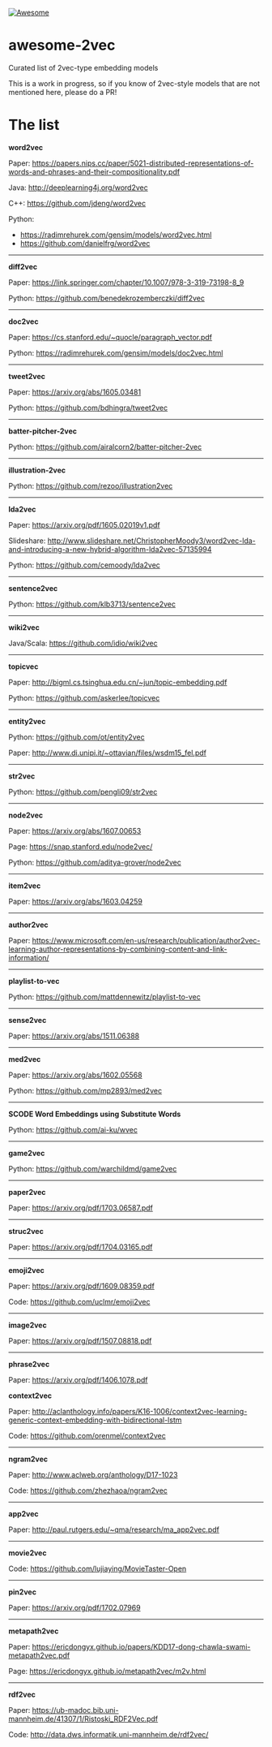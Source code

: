 [![Awesome](https://cdn.rawgit.com/sindresorhus/awesome/d7305f38d29fed78fa85652e3a63e154dd8e8829/media/badge.svg)](https://github.com/sindresorhus/awesome)

# awesome-2vec
Curated list of 2vec-type embedding models

This is a work in progress, so if you know of 2vec-style models that are not mentioned here, please do a PR!

# The list

**word2vec**

Paper: https://papers.nips.cc/paper/5021-distributed-representations-of-words-and-phrases-and-their-compositionality.pdf

Java: http://deeplearning4j.org/word2vec<br>

C++: https://github.com/jdeng/word2vec

Python: 
- https://radimrehurek.com/gensim/models/word2vec.html
- https://github.com/danielfrg/word2vec

<hr>

**diff2vec**

Paper: https://link.springer.com/chapter/10.1007/978-3-319-73198-8_9

Python: https://github.com/benedekrozemberczki/diff2vec

<hr>

**doc2vec**

Paper: https://cs.stanford.edu/~quocle/paragraph_vector.pdf

Python: https://radimrehurek.com/gensim/models/doc2vec.html

<hr>

**tweet2vec**

Paper: https://arxiv.org/abs/1605.03481

Python: https://github.com/bdhingra/tweet2vec

<hr>

**batter-pitcher-2vec**

Python: https://github.com/airalcorn2/batter-pitcher-2vec

<hr>

**illustration-2vec**

Python: https://github.com/rezoo/illustration2vec

<hr>

**lda2vec**

Paper: https://arxiv.org/pdf/1605.02019v1.pdf

Slideshare: http://www.slideshare.net/ChristopherMoody3/word2vec-lda-and-introducing-a-new-hybrid-algorithm-lda2vec-57135994

Python: https://github.com/cemoody/lda2vec

<hr>

**sentence2vec**

Python: https://github.com/klb3713/sentence2vec

<hr>

**wiki2vec**

Java/Scala: https://github.com/idio/wiki2vec

<hr>

**topicvec**

Paper: http://bigml.cs.tsinghua.edu.cn/~jun/topic-embedding.pdf

Python: https://github.com/askerlee/topicvec

<hr>

**entity2vec**

Python: https://github.com/ot/entity2vec

Paper: http://www.di.unipi.it/~ottavian/files/wsdm15_fel.pdf

<hr>

**str2vec**

Python: https://github.com/pengli09/str2vec

<hr>

**node2vec**

Paper: https://arxiv.org/abs/1607.00653

Page: https://snap.stanford.edu/node2vec/

Python: https://github.com/aditya-grover/node2vec

<hr>

**item2vec**

Paper: https://arxiv.org/abs/1603.04259


<hr>

**author2vec**

Paper: https://www.microsoft.com/en-us/research/publication/author2vec-learning-author-representations-by-combining-content-and-link-information/

<hr>

**playlist-to-vec**

Python: https://github.com/mattdennewitz/playlist-to-vec

<hr>

**sense2vec**

Paper: https://arxiv.org/abs/1511.06388

<hr>

**med2vec**

Paper: https://arxiv.org/abs/1602.05568

Python: https://github.com/mp2893/med2vec


<hr>

**SCODE Word Embeddings using Substitute Words**

Python: https://github.com/ai-ku/wvec

<hr>

**game2vec**

Python: https://github.com/warchildmd/game2vec

<hr>

**paper2vec**

Paper: https://arxiv.org/pdf/1703.06587.pdf

<hr>

**struc2vec**

Paper: https://arxiv.org/pdf/1704.03165.pdf


<hr>

**emoji2vec**

Paper: https://arxiv.org/pdf/1609.08359.pdf

Code: https://github.com/uclmr/emoji2vec

<hr>

**image2vec**

Paper: https://arxiv.org/pdf/1507.08818.pdf

<hr>

**phrase2vec**

Paper: https://arxiv.org/pdf/1406.1078.pdf

**context2vec**

Paper: http://aclanthology.info/papers/K16-1006/context2vec-learning-generic-context-embedding-with-bidirectional-lstm

Code: https://github.com/orenmel/context2vec

<hr>

**ngram2vec**

Paper: http://www.aclweb.org/anthology/D17-1023

Code: https://github.com/zhezhaoa/ngram2vec

<hr>

**app2vec**

Paper: http://paul.rutgers.edu/~qma/research/ma_app2vec.pdf

<hr>

**movie2vec**

Code: https://github.com/lujiaying/MovieTaster-Open

<hr>

**pin2vec**

Paper: https://arxiv.org/pdf/1702.07969

<hr>

**metapath2vec**

Paper: https://ericdongyx.github.io/papers/KDD17-dong-chawla-swami-metapath2vec.pdf

Page: https://ericdongyx.github.io/metapath2vec/m2v.html

<hr>

**rdf2vec**

Paper: https://ub-madoc.bib.uni-mannheim.de/41307/1/Ristoski_RDF2Vec.pdf

Code: http://data.dws.informatik.uni-mannheim.de/rdf2vec/
